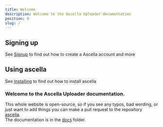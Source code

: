 ```yaml
---
title: Welcome
description: Welcome to the Ascella Uploader documentation
position: 0
slug: /
---
```


## Signing up

See [Signup](./signup.md) to find out how to create a Ascella account and more

## Using ascella

See [Installing](./installing.md) to find out how to install ascella

### Welcome to the Ascella Uploader documentation.

This whole website is open-source, so if you see any typos, bad wording, or just
want to add things you can make a pull request to the repository
[ascella](https://github.com/ascellahost).\
The documentation is in the
[docs](https://github.com/ascellahost/docs)
folder.
